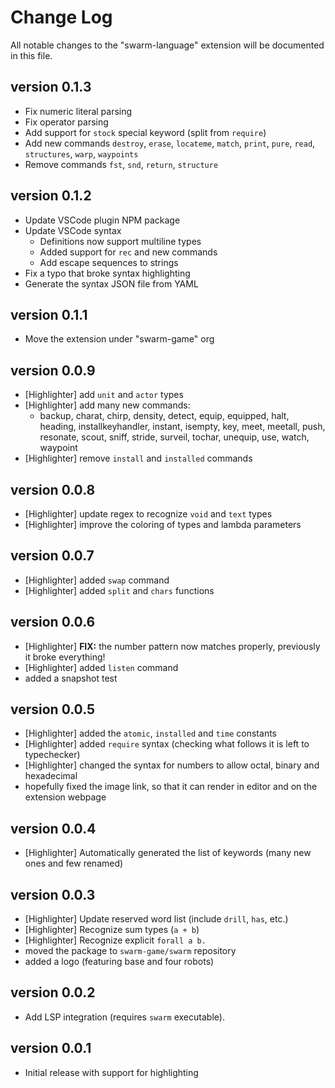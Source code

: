 # Change Log

All notable changes to the "swarm-language" extension will be documented in this file.

## version 0.1.3
* Fix numeric literal parsing
* Fix operator parsing
* Add support for `stock` special keyword (split from `require`)
* Add new commands `destroy`, `erase`, `locateme`, `match`, `print`, `pure`, `read`, `structures`, `warp`, `waypoints`
* Remove commands `fst`, `snd`, `return`, `structure`

## version 0.1.2
* Update VSCode plugin NPM package
* Update VSCode syntax
  * Definitions now support multiline types
  * Added support for `rec` and new commands
  * Add escape sequences to strings
* Fix a typo that broke syntax highlighting
* Generate the syntax JSON file from YAML

## version 0.1.1
- Move the extension under "swarm-game" org

## version 0.0.9
- [Highlighter] add `unit` and `actor` types
- [Highlighter] add many new commands:
  - backup, charat, chirp, density, detect, equip, equipped, halt, heading,
    installkeyhandler, instant, isempty, key, meet, meetall, push, resonate,
    scout, sniff, stride, surveil, tochar, unequip, use, watch, waypoint
- [Highlighter] remove `install` and `installed` commands

## version 0.0.8
- [Highlighter] update regex to recognize `void` and `text` types
- [Highlighter] improve the coloring of types and lambda parameters

## version 0.0.7
- [Highlighter] added `swap` command
- [Highlighter] added `split` and `chars` functions

## version 0.0.6
- [Highlighter] **FIX:** the number pattern now matches properly, previously it broke everything!
- [Highlighter] added `listen` command
- added a snapshot test

## version 0.0.5
- [Highlighter] added the `atomic`, `installed` and `time` constants
- [Highlighter] added `require` syntax (checking what follows it is left to typechecker)
- [Highlighter] changed the syntax for numbers to allow octal, binary and hexadecimal
- hopefully fixed the image link, so that it can render in editor and on the extension webpage

## version 0.0.4
- [Highlighter] Automatically generated the list of keywords (many new ones and few renamed)

## version 0.0.3

- [Highlighter] Update reserved word list (include `drill`, `has`, etc.)
- [Highlighter] Recognize sum types (`a + b`)
- [Highlighter] Recognize explicit `forall a b.`
- moved the package to `swarm-game/swarm` repository
- added a logo (featuring base and four robots)

## version 0.0.2

- Add LSP integration (requires `swarm` executable).

## version 0.0.1

- Initial release with support for highlighting
